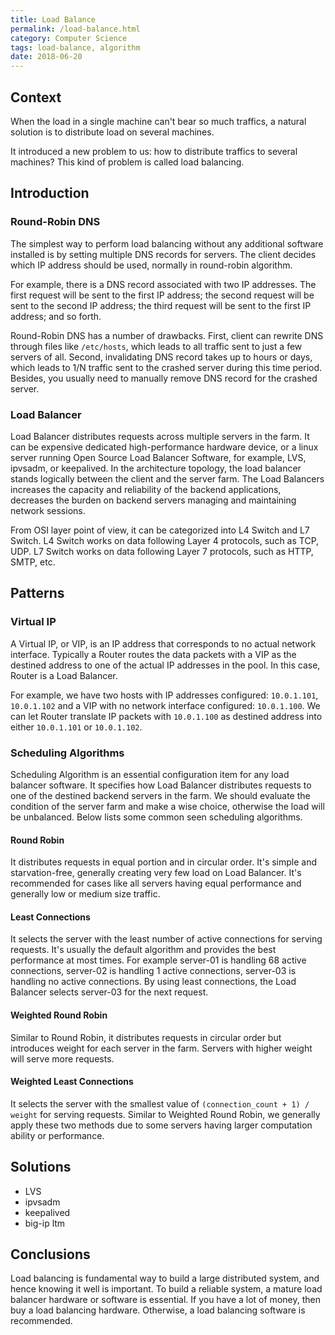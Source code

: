 ```yaml
---
title: Load Balance
permalink: /load-balance.html
category: Computer Science
tags: load-balance, algorithm
date: 2018-06-20
---
```


## Context

When the load in a single machine can't bear so much traffics, a natural solution is to distribute load on several machines. 

It introduced a new problem to us: how to distribute traffics to several machines? This kind of problem is called load balancing.

## Introduction

### Round-Robin DNS

The simplest way to perform load balancing without any additional software installed is by setting multiple DNS records for servers. The client decides which IP address should be used, normally in round-robin algorithm.

For example, there is a DNS record associated with two IP addresses. The first request will be sent to the first IP address; the second request will be sent to the second IP address; the third request will be sent to the first IP address; and so forth.

Round-Robin DNS has a number of drawbacks. First, client can rewrite DNS through files like `/etc/hosts`, which leads to all traffic sent to just a few servers of all. Second, invalidating DNS record takes up to hours or days, which leads to 1/N traffic sent to the crashed server during this time period. Besides, you usually need to manually remove DNS record for the crashed server.

### Load Balancer

Load Balancer distributes requests across multiple servers in the farm. It can be expensive dedicated high-performance hardware device, or a linux server running Open Source Load Balancer Software, for example, LVS, ipvsadm, or keepalived. In the architecture topology, the load balancer stands logically between the client and the server farm. The Load Balancers increases the capacity and reliability of the backend applications, decreases the burden on backend servers managing and maintaining network sessions.

From OSI layer point of view, it can be categorized into L4 Switch and L7 Switch. L4 Switch works on data following Layer 4 protocols, such as TCP, UDP. L7 Switch works on data following Layer 7 protocols, such as HTTP, SMTP, etc.

## Patterns

### Virtual IP

A Virtual IP, or VIP, is an IP address that corresponds to no actual network interface. Typically a Router routes the data packets with a VIP as the destined address to one of the actual IP addresses in the pool. In this case, Router is a Load Balancer.

For example, we have two hosts with IP addresses configured: `10.0.1.101`, `10.0.1.102` and a VIP with no network interface configured: `10.0.1.100`. We can let Router translate IP packets with `10.0.1.100` as destined address into either `10.0.1.101` or `10.0.1.102`.

### Scheduling Algorithms

Scheduling Algorithm is an essential configuration item for any load balancer software. It specifies how Load Balancer distributes requests to one of the destined backend servers in the farm. We should evaluate the condition of the server farm and make a wise choice, otherwise the load will be unbalanced. Below lists some common seen scheduling algorithms.

#### Round Robin

It distributes requests in equal portion and in circular order. It's simple and starvation-free, generally creating very few load on Load Balancer. It's recommended for cases like all servers having equal performance and generally low or medium size traffic.

#### Least Connections

It selects the server with the least number of active connections for serving requests. It's usually the default algorithm and provides the best performance at most times. For example server-01 is handling 68 active connections, server-02 is handling 1 active connections, server-03 is handling no active connections. By using least connections, the Load Balancer selects server-03 for the next request.

#### Weighted Round Robin

Similar to Round Robin, it distributes requests in circular order but introduces weight for each server in the farm. Servers with higher weight will serve more requests.

#### Weighted Least Connections

It selects the server with the smallest value of `(connection_count + 1) / weight` for serving requests. Similar to Weighted Round Robin, we generally apply these two methods due to some servers having larger computation ability or performance.

## Solutions

* LVS
* ipvsadm
* keepalived
* big-ip ltm

## Conclusions

Load balancing is fundamental way to build a large distributed system, and hence knowing it well is important. To build a reliable system, a mature load balancer hardware or software is essential. If you have a lot of money, then buy a load balancing hardware. Otherwise, a load balancing software is recommended.
